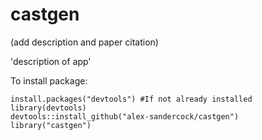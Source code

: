 # castgen
(add description and paper citation)

'description of app'

To install package:
```
install.packages("devtools") #If not already installed
library(devtools)
devtools::install_github("alex-sandercock/castgen")
library("castgen")
```
